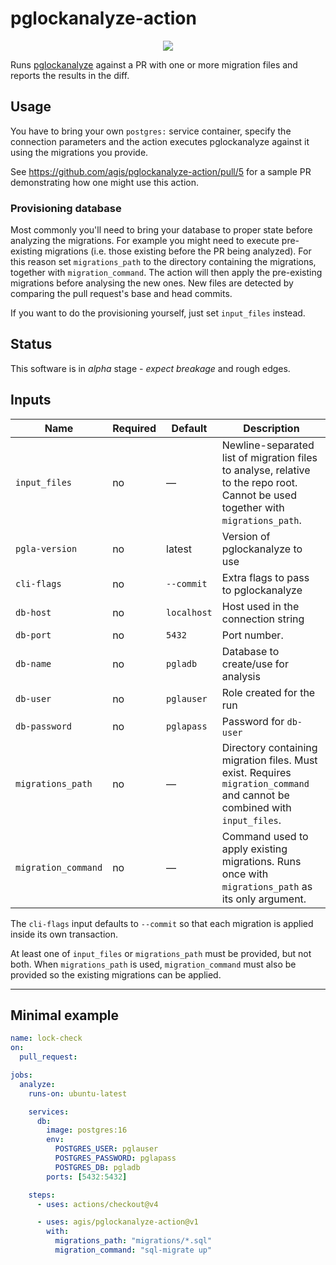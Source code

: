 # pglockanalyze-action

<p align="center">
  <img src="https://github.com/user-attachments/assets/3539ef87-8bce-436c-a826-fbdc4a7da526" />
</p>

Runs [pglockanalyze](https://github.com/agis/pglockanalyze) against a PR with one
or more migration files and reports the results in the diff.

## Usage

You have to bring your own `postgres:` service container, specify the
connection parameters and the action executes pglockanalyze against it using
the migrations you provide.

See https://github.com/agis/pglockanalyze-action/pull/5 for a sample PR demonstrating how one might use this action.

### Provisioning database

Most commonly you'll need to bring your database to proper state before
analyzing the migrations. For example you might need to execute pre-existing
migrations (i.e. those existing before the PR being analyzed). For this reason
set `migrations_path` to the directory containing the migrations, together with
`migration_command`. The action will then apply the pre-existing migrations
before analysing the new ones. New files are detected by comparing the pull
request's base and head commits.

If you want to do the provisioning yourself, just set `input_files` instead.


## Status

This software is in *alpha* stage - *expect breakage* and rough edges.

## Inputs

| Name | Required | Default | Description |
|------|----------|---------|-------------|
| `input_files` | no | — | Newline-separated list of migration files to analyse, relative to the repo root. Cannot be used together with `migrations_path`. |
| `pgla-version` | no | latest | Version of pglockanalyze to use |
| `cli-flags` | no | `--commit` | Extra flags to pass to pglockanalyze |
| `db-host` | no | `localhost` | Host used in the connection string |
| `db-port` | no | `5432` | Port number. |
| `db-name` | no | `pgladb` | Database to create/use for analysis |
| `db-user` | no | `pglauser` | Role created for the run |
| `db-password` | no | `pglapass` | Password for `db-user` |
| `migrations_path` | no | — | Directory containing migration files. Must exist. Requires `migration_command` and cannot be combined with `input_files`. |
| `migration_command` | no | — | Command used to apply existing migrations. Runs once with `migrations_path` as its only argument. |

The `cli-flags` input defaults to `--commit` so that each migration is applied inside its own transaction.

At least one of `input_files` or `migrations_path` must be provided, but not
both. When `migrations_path` is used,
`migration_command` must also be provided so the existing migrations can be
applied.

---

## Minimal example

```yaml
name: lock-check
on:
  pull_request:

jobs:
  analyze:
    runs-on: ubuntu-latest

    services:
      db:
        image: postgres:16
        env:
          POSTGRES_USER: pglauser
          POSTGRES_PASSWORD: pglapass
          POSTGRES_DB: pgladb
        ports: [5432:5432]

    steps:
      - uses: actions/checkout@v4

      - uses: agis/pglockanalyze-action@v1
        with:
          migrations_path: "migrations/*.sql"
          migration_command: "sql-migrate up"
```
